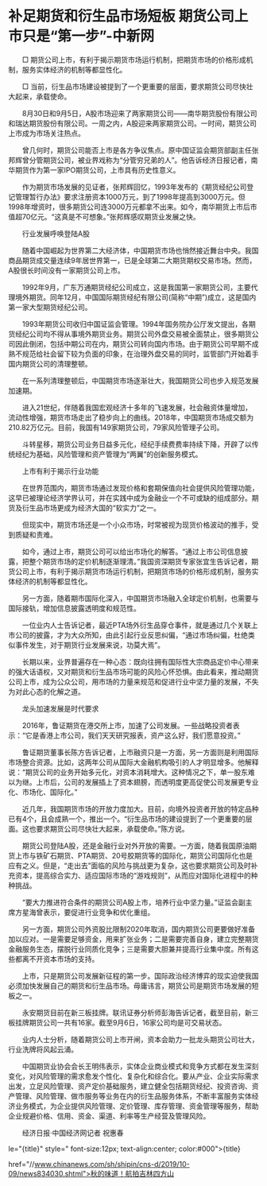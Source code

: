 # 补足期货和衍生品市场短板 期货公司上市只是“第一步”-中新网

　　□ 期货公司上市，有利于揭示期货市场运行机制，把期货市场的价格形成机制，服务实体经济的机制等都显性化。

　　□ 当前，衍生品市场建设被提到了一个更重要的层面，要求期货公司尽快壮大起来，承载使命。

　　8月30日和9月5日，A股市场迎来了两家期货公司——南华期货股份有限公司和瑞达期货股份有限公司。一周之内，A股迎来两家期货公司。一时间，期货公司上市成为市场关注热点。

　　曾几何时，期货公司能否上市是各方争议焦点。原中国证监会期货部副主任张邦辉曾分管期货公司，被业界戏称为“分管穷兄弟的人”。他告诉经济日报记者，南华期货作为第一家IPO期货公司，上市具有历史性意义。

　　作为期货市场发展的见证者，张邦辉回忆，1993年发布的《期货经纪公司登记管理暂行办法》要求注册资本1000万元，到了1998年提高到3000万元。但1998年增资时，很多期货公司连3000万元都拿不出来。如今，南华期货上市后市值超70亿元。“这真是不可想象。”张邦辉感叹期货业发展之快。

　　行业发展呼唤登陆A股

　　随着中国崛起为世界第二大经济体，中国期货市场也悄然接近舞台中央。我国商品期货成交量连续9年居世界第一，已是全球第二大期货期权交易市场。然而，A股很长时间没有一家期货公司上市。

　　1992年9月，广东万通期货经纪公司成立，这是我国第一家期货公司，主要代理境外期货。同年12月，中国国际期货经纪有限公司(简称“中期”)成立，这是国内第一家大型期货经纪公司。

　　1993年期货公司收归中国证监会管理。1994年国务院办公厅发文提出，各期货经纪公司均不得从事境外期货业务。期货公司外盘交易被全面禁止，很多期货公司因此倒闭，包括中期公司在内，期货公司转向国内市场。由于期货公司早期不成熟不规范给社会留下较为负面的印象，在治理外盘交易的同时，监管部门开始着手国内期货公司的清理整顿。

　　在一系列清理整顿后，中国期货市场逐渐壮大，我国期货公司也步入规范发展加速期。

　　进入21世纪，伴随着我国宏观经济十多年的飞速发展，社会融资体量增加，流动性增强，期货市场走出了稳步向上的曲线。2018年，中国期货市场成交额为210.82万亿元。目前，我国有149家期货公司，79家风险管理子公司。

　　斗转星移，期货公司业务日益多元化，经纪手续费费率持续下降，开辟了以传统经纪为基础，风险管理和资产管理为“两翼”的创新服务模式。

　　上市有利于揭示行业功能

　　在世界范围内，期货市场通过发现价格和套期保值向社会提供风险管理功能，这早已被理论经济学界认可，并在实践中成为金融业一个不可或缺的组成部分。期货及衍生品市场更成为经济大国的“软实力”之一。

　　但现实中，期货市场还是一个小众市场，时常被视为现货价格波动的推手，受到质疑和责难。

　　如今，通过上市，期货公司可以给出市场化的解答。“通过上市公司信息披露，把整个期货市场的定价机制逐渐理清。”我国资深期货专家张宜生告诉记者，期货公司上市，有利于揭示期货市场运行机制，把期货市场的价格形成机制，服务实体经济的机制等都显性化。

　　另一方面，随着期市国际化深入，中国期货市场融入全球定价机制，也需要与国际接轨，增加信息披露透明度和规范性。

　　一位业内人士告诉记者，最近PTA场外衍生品穿仓事件，就是通过几个关联上市公司的披露，才为大众所知，由此引起行业反思纠偏，“通过市场纠偏，杜绝类似事件发生，对于期货行业发展来说，功莫大焉”。

　　长期以来，业界普遍存在一种心态：既向往拥有国际性大宗商品定价中心带来的强大话语权，又对期货和衍生品市场可能的风险心怀恐惧。由此看来，推动期货公司上市，成为公众公司，用市场的力量来规范和促进行业中坚力量的发展，不失为对此心态的化解之道。

　　龙头加速发展是时代要求

　　2016年，鲁证期货在港交所上市，加速了公司发展。一些战略投资者表示：“它是香港上市公司，我们天天研究报表，资产这么好，我们愿意投资。”

　　鲁证期货董事长陈方告诉记者，上市融资只是一方面，另一方面则是利用国际市场整合资源。比如，这两年公司从国际大金融机构吸引的人才明显增多。他解释说：“期货公司的业务开始多元化，对资本消耗增大。这种情况之下，单一股东难以为继。上市后，公司的发展插上了资本翅膀，而透明度更高促使公司发展更专业化、市场化、国际化。”

　　近几年，我国期货市场的开放力度加大。目前，向境外投资者开放的特定品种已有4个，且会成熟一个，推出一个。“衍生品市场的建设提到了一个更重要的层面。这也要求期货公司尽快壮大起来，承载使命。”陈方说。

　　期货公司登陆A股，还是金融行业对外开放的需要。一方面，随着我国原油期货上市与铁矿石期货、PTA期货、20号胶期货等的国际化，期货公司国际化也是应有之义。但是，“走出去”面临的风险与挑战更为复杂，这也要求期货公司及时补充资本，提高综合实力、适应国际市场的“游戏规则”，从而应对国际化进程中的种种挑战。

　　“要大力推进符合条件的期货公司A股上市，培养行业中坚力量。”证监会副主席方星海曾表示，要促进行业竞争和优化重组。

　　另一方面，期货公司外资股比限制2020年取消，国内期货公司更要做好准备加以应对。一是需要足够资金，用来扩张业务；二是需要完善自身，建立完整期货金融服务生态，摆脱行业同质化竞争；三是需要大胆兼并提高行业集中度。所有这些都离不开资本市场的支持。

　　上市，只是期货公司发展新征程的第一步。国际政治经济博弈的现实迫使我国必须加快发展自己的期货和衍生品市场。毋庸讳言，期货公司是期货市场发展的短板之一。

　　永安期货目前在新三板挂牌。联讯证券分析师彭海告诉记者，截至目前，新三板挂牌期货公司一共有16家。截至9月6日，16家公司均是可交易状态。

　　业内人士分析，随着期货公司上市开闸，资本会助力一批龙头期货公司壮大，行业洗牌将风起云涌。

　　中国期货业协会会长王明伟表示，实体企业商业模式和竞争方式都在发生深刻变化，对风险管理的需求愈发个性化、复杂化和综合化。要从产业、企业实际需求出发，立足风险管理、资产定价基础服务，建立健全包括期货经纪、投资咨询、资产管理、风险管理、做市服务等业务在内的衍生品服务体系，不断丰富服务实体经济业务模式，为企业提供风险管理、定价管理、库存管理、资金管理等服务，帮助企业规避价格、信用、资金、渠道、利率等生产经营及管理风险。

　　经济日报·中国经济网记者 祝惠春

le="{title}" style=" font-size:12px; text-align:center; color:#000">{title}

href="//www.chinanews.com/sh/shipin/cns-d/2019/10-09/news834030.shtml">秋的味道！航拍吉林四方山
